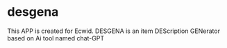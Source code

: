 # desgena
This APP is created for Ecwid. DESGENA is an item DEScription GENerator based on Ai tool named chat-GPT
